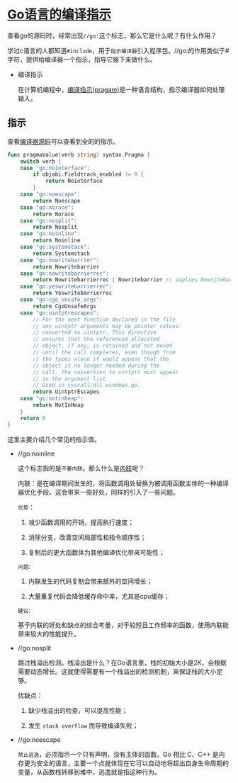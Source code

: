 # [Go语言的编译指示](https://golang.org/cmd/compile/#hdr-Compiler_Directives)

查看go的源码时，经常出现```//go:```这个标志，那么它是什么呢？有什么作用？

学过c语言的人都知道```#include```，用于```指示编译器```引入程序包。//go:的作用类似于#字符，提供给编译器一个指示，指导它接下来做什么。

* 编译指示

    在计算机编程中，[编译指示(pragam)](https://en.wikipedia.org/wiki/Directive_%28programming%29)是一种语言结构，指示编译器如何处理输入。

## 指示

查看[编译器源码](https://github.com/golang/go/blob/master/src/cmd/compile/internal/gc/lex.go#L52)可以查看到全的的指示。

```go
func pragmaValue(verb string) syntax.Pragma {
    switch verb {
    case "go:nointerface":
        if objabi.Fieldtrack_enabled != 0 {
            return Nointerface
        }
    case "go:noescape":
        return Noescape
    case "go:norace":
        return Norace
    case "go:nosplit":
        return Nosplit
    case "go:noinline":
        return Noinline
    case "go:systemstack":
        return Systemstack
    case "go:nowritebarrier":
        return Nowritebarrier
    case "go:nowritebarrierrec":
        return Nowritebarrierrec | Nowritebarrier // implies Nowritebarrier
    case "go:yeswritebarrierrec":
        return Yeswritebarrierrec
    case "go:cgo_unsafe_args":
        return CgoUnsafeArgs
    case "go:uintptrescapes":
        // For the next function declared in the file
        // any uintptr arguments may be pointer values
        // converted to uintptr. This directive
        // ensures that the referenced allocated
        // object, if any, is retained and not moved
        // until the call completes, even though from
        // the types alone it would appear that the
        // object is no longer needed during the
        // call. The conversion to uintptr must appear
        // in the argument list.
        // Used in syscall/dll_windows.go.
        return UintptrEscapes
    case "go:notinheap":
        return NotInHeap
    }
    return 0
}
```

这里主要介绍几个常见的指示值。

* //go:noinline

    这个标志指的是```不要内联```。那么什么是[内联](https://en.wikipedia.org/wiki/Inline_expansion)呢？

    内联：是在编译期间发生的，将函数调用处替换为被调用函数主体的一种编译器优化手段。这会带来一些好处，同样的引入了一些问题。

    ```优势```：

    1. 减少函数调用的开销，提高执行速度；

    2. 消除分支，改善空间局部性和指令顺序性；

    3. 复制后的更大函数体为其他编译优化带来可能性；

    ```问题```:

    1. 内联发生的代码复制会带来额外的空间增长；

    2. 大量重复代码会降低缓存命中率，尤其是cpu缓存；

    ```建议```:

    基于内联的好处和缺点的综合考量，对于较短且工作频率的函数，使用内联能带来较大的性能提升。

* //go:nosplit

    跳过栈溢出检测。栈溢出是什么？在Go语言里，栈的初始大小是2K，会根据需要动态增长。这就使得需要有一个栈溢出的检测机制，来保证栈的大小足够。

    优缺点：

    1. 缺少栈溢出的检查，可以提高性能；

    2. 发生 ```stack overflow``` 而导致编译失败；

* //go:noescape

    ```禁止逃逸```，必须指示一个只有声明，没有主体的函数。Go 相比 C、C++ 是内存更为安全的语言，主要一个点就体现在它可以自动地将超出自身生命周期的变量，从函数栈转移到堆中，逃逸就是指这种行为。
